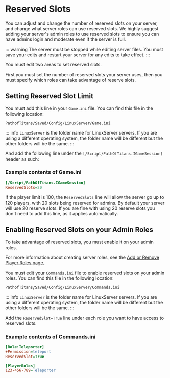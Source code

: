# Reserved Slots

You can adjust and change the number of reserved slots on your server, and change what server roles can use reserved slots. We highly suggest adding your server's admin roles to use reserved slots to ensure you can have admins login and moderate even if the server is full.

::: warning
The server must be stopped while editing server files. You must save your edits and restart your server for any edits to take effect.
:::

You must edit two areas to set reserved slots.

First you must set the number of reserved slots your server uses, then you must specify which roles can take advantage of reserve slots.

## Setting Reserved Slot Limit

You must add this line in your `Game.ini` file. You can find this file in the following location:

`PathofTitans/Saved/Config/LinuxServer/Game.ini`

::: info
`LinuxServer` is the folder name for LinuxServer servers. If you are using a different operating system, the folder name will be different but the other folders will be the same.
:::

And add the following line under the `[/Script/PathOfTitans.IGameSession]` header as such:

### Example contents of Game.ini
```ini
[/Script/PathOfTitans.IGameSession]
ReservedSlots=20
```

If the player limit is 100, the `ReservedSlots` line will allow the server go up to 120 players, with 20 slots being reserved for admins. By default your server will use 20 reserve slots. If you are fine with using 20 reserve slots you don't need to add this line, as it applies automatically.

## Enabling Reserved Slots on your Admin Roles

To take advantage of reserved slots, you must enable it on your admin roles.

For more information about creating server roles, see the [Add or Remove Player Roles page.](#)

You must edit your `Commands.ini` file to enable reserved slots on your admin roles. You can find this file in the following location:

`PathofTitans/Saved/Config/LinuxServer/Commands.ini`

::: info
`LinuxServer` is the folder name for LinuxServer servers. If you are using a different operating system, the folder name will be different but the other folders will be the same.
:::

Add the `ReservedSlot=True` line under each role you want to have access to reserved slots.

### Example contents of Commands.ini
```ini
[Role:Teleporter]
+Permission=teleport
ReservedSlot=True

[PlayerRoles]
123-456-789=Teleporter
```
